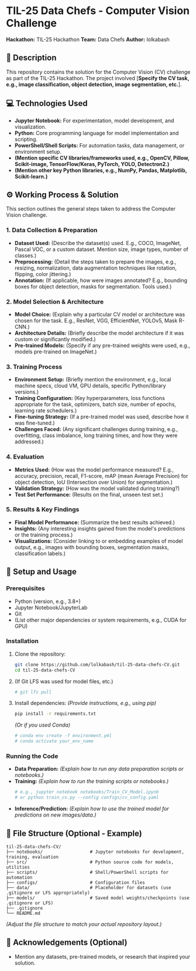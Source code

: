 # TIL-25 Data Chefs - Computer Vision Challenge

**Hackathon:** TIL-25 Hackathon
**Team:** Data Chefs
**Author:** lolkabash

## 📖 Description

This repository contains the solution for the Computer Vision (CV) challenge as part of the TIL-25 Hackathon. The project involved [**Specify the CV task, e.g., image classification, object detection, image segmentation, etc.**].

## 💻 Technologies Used

*   **Jupyter Notebook:** For experimentation, model development, and visualization.
*   **Python:** Core programming language for model implementation and scripting.
*   **PowerShell/Shell Scripts:** For automation tasks, data management, or environment setup.
*   **(Mention specific CV libraries/frameworks used, e.g., OpenCV, Pillow, Scikit-image, TensorFlow/Keras, PyTorch, YOLO, Detectron2.)**
*   **(Mention other key Python libraries, e.g., NumPy, Pandas, Matplotlib, Scikit-learn.)**

## ⚙️ Working Process & Solution

This section outlines the general steps taken to address the Computer Vision challenge.

### 1. Data Collection & Preparation
*   **Dataset Used:** (Describe the dataset(s) used. E.g., COCO, ImageNet, Pascal VOC, or a custom dataset. Mention size, image types, number of classes.)
*   **Preprocessing:** (Detail the steps taken to prepare the images, e.g., resizing, normalization, data augmentation techniques like rotation, flipping, color jittering.)
*   **Annotation:** (If applicable, how were images annotated? E.g., bounding boxes for object detection, masks for segmentation. Tools used.)

### 2. Model Selection & Architecture
*   **Model Choice:** (Explain why a particular CV model or architecture was chosen for the task. E.g., ResNet, VGG, EfficientNet, YOLOv5, Mask R-CNN.)
*   **Architecture Details:** (Briefly describe the model architecture if it was custom or significantly modified.)
*   **Pre-trained Models:** (Specify if any pre-trained weights were used, e.g., models pre-trained on ImageNet.)

### 3. Training Process
*   **Environment Setup:** (Briefly mention the environment, e.g., local machine specs, cloud VM, GPU details, specific Python/library versions.)
*   **Training Configuration:** (Key hyperparameters, loss functions appropriate for the task, optimizers, batch size, number of epochs, learning rate schedulers.)
*   **Fine-tuning Strategy:** (If a pre-trained model was used, describe how it was fine-tuned.)
*   **Challenges Faced:** (Any significant challenges during training, e.g., overfitting, class imbalance, long training times, and how they were addressed.)

### 4. Evaluation
*   **Metrics Used:** (How was the model performance measured? E.g., accuracy, precision, recall, F1-score, mAP (mean Average Precision) for object detection, IoU (Intersection over Union) for segmentation.)
*   **Validation Strategy:** (How was the model validated during training?)
*   **Test Set Performance:** (Results on the final, unseen test set.)

### 5. Results & Key Findings
*   **Final Model Performance:** (Summarize the best results achieved.)
*   **Insights:** (Any interesting insights gained from the model's predictions or the training process.)
*   **Visualizations:** (Consider linking to or embedding examples of model output, e.g., images with bounding boxes, segmentation masks, classification labels.)

## 🚀 Setup and Usage

### Prerequisites
*   Python (version, e.g., 3.8+)
*   Jupyter Notebook/JupyterLab
*   Git
*   (List other major dependencies or system requirements, e.g., CUDA for GPU)

### Installation
1.  Clone the repository:
    ```bash
    git clone https://github.com/lolkabash/til-25-data-chefs-CV.git
    cd til-25-data-chefs-CV
    ```
2.  (If Git LFS was used for model files, etc.)
    ```bash
    # git lfs pull
    ```
3.  Install dependencies:
    *(Provide instructions, e.g., using pip)*
    ```bash
    pip install -r requirements.txt
    ```
    *(Or if you used Conda)*
    ```bash
    # conda env create -f environment.yml
    # conda activate your_env_name
    ```

### Running the Code
*   **Data Preparation:**
    *(Explain how to run any data preparation scripts or notebooks.)*
*   **Training:**
    *(Explain how to run the training scripts or notebooks.)*
    ```bash
    # e.g., jupyter notebook notebooks/Train_CV_Model.ipynb
    # or python train_cv.py --config configs/cv_config.yaml
    ```
*   **Inference/Prediction:**
    *(Explain how to use the trained model for predictions on new images/data.)*

## 📁 File Structure (Optional - Example)

```
til-25-data-chefs-CV/
├── notebooks/                  # Jupyter notebooks for development, training, evaluation
├── src/                        # Python source code for models, utilities
├── scripts/                    # Shell/PowerShell scripts for automation
├── configs/                    # Configuration files
├── data/                       # Placeholder for datasets (use .gitignore or LFS appropriately)
├── models/                     # Saved model weights/checkpoints (use .gitignore or LFS)
├── .gitignore
└── README.md
```
*(Adjust the file structure to match your actual repository layout.)*

## 🙏 Acknowledgements (Optional)
*   Mention any datasets, pre-trained models, or research that inspired your solution.
